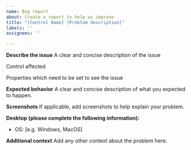 ```yaml
---
name: Bug report
about: Create a report to help us improve
title: "[Control Name] [Problem description]"
labels: ''
assignees: ''

---
```


**Describe the issue**
A clear and concise description of the issue

Control affected

Properties which need to be set to see the issue

**Expected behavior**
A clear and concise description of what you expected to happen.

**Screenshots**
If applicable, add screenshots to help explain your problem.

**Desktop (please complete the following information):**
 - OS: [e.g. Windows, MacOS]


**Additional context**
Add any other context about the problem here.
